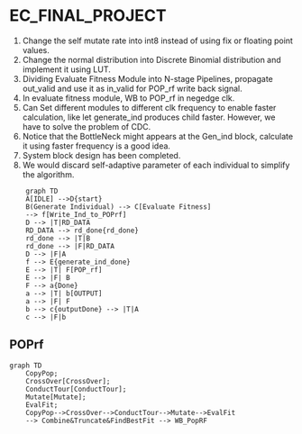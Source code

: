 # EC_FINAL_PROJECT

1. Change the self mutate rate into int8 instead of using fix or floating point values.
2. Change the normal distribution into Discrete Binomial distribution and implement it using LUT.
3. Dividing Evaluate Fitness Module into N-stage Pipelines, propagate out_valid and use it as in_valid for POP_rf write back signal.
4. In evaluate fitness module, WB to POP_rf in negedge clk.
5. Can Set different modules to different clk frequency to enable faster calculation, like let generate_ind produces child faster. However, we have to solve the problem of CDC.
6. Notice that the BottleNeck might appears at the Gen_ind block, calculate it using faster frequency is a good idea.
7. System block design has been completed.
8. We would discard self-adaptive parameter of each individual to simplify the algorithm.

```mermaid
    graph TD
    A[IDLE] -->D{start}
    B(Generate Individual) --> C[Evaluate Fitness]
    --> f[Write_Ind_to_POPrf]
    D --> |T|RD_DATA
    RD_DATA --> rd_done{rd_done}
    rd_done --> |T|B
    rd_done --> |F|RD_DATA
    D --> |F|A
    f --> E{generate_ind_done}
    E --> |T| F[POP_rf]
    E --> |F| B
    F --> a{Done}
    a --> |T| b[OUTPUT]
    a --> |F| F
    b --> c{outputDone} --> |T|A
    c --> |F|b
```
## POPrf
```mermaid
graph TD
    CopyPop;
    CrossOver[CrossOver];
    ConductTour[ConductTour];
    Mutate[Mutate];
    EvalFit;
    CopyPop-->CrossOver-->ConductTour-->Mutate-->EvalFit
    --> Combine&Truncate&FindBestFit --> WB_PopRF
```